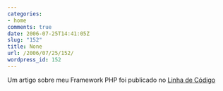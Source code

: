 ```yaml
---
categories:
- home
comments: true
date: 2006-07-25T14:41:05Z
slug: "152"
title: None
url: /2006/07/25/152/
wordpress_id: 152
---
```


Um artigo sobre meu Framework PHP foi publicado no [Linha de Código](http://www.linhadecodigo.com.br/artigos.asp?id_ac=1099&pag=1)
